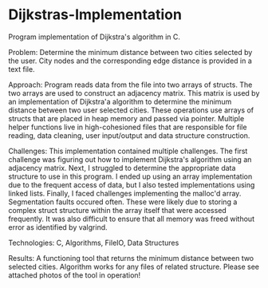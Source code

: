 # Dijkstras-Implementation
Program implementation of Dijkstra's algorithm in C.

Problem:
Determine the minimum distance between two cities selected by the user. City nodes and the corresponding edge distance is provided in a text file.

Approach:
Program reads data from the file into two arrays of structs. The two arrays are used to construct an adjacency matrix. This matrix is used by an implementation of Dijkstra'a algorithm to determine the minimum distance between two user selected cities. These operations use arrays of structs that are placed in heap memory and passed via pointer. Multiple helper functions live in high-cohesioned files that are responsible for file reading, data cleaning, user input/output and data structure construction.

Challenges:
This implementation contained multiple challenges. The first challenge was figuring out how to implement Dijkstra's algorithm using an adjacency matrix. Next, I struggled to determine the appropriate data structure to use in this program. I ended up using an array implementation due to the frequent access of data, but I also tested implementations using linked lists. Finally, I faced challenges implementing the malloc'd array. Segmentation faults occured often. These were likely due to storing a complex struct structure within the array itself that were accessed frequently. It was also difficult to ensure that all memory was freed without error as identified by valgrind.

Technologies:
C, Algorithms, FileIO, Data Structures

Results:
A functioning tool that returns the minimum distance between two selected cities. Algorithm works for any files of related structure. Please see attached photos of the tool in operation!
